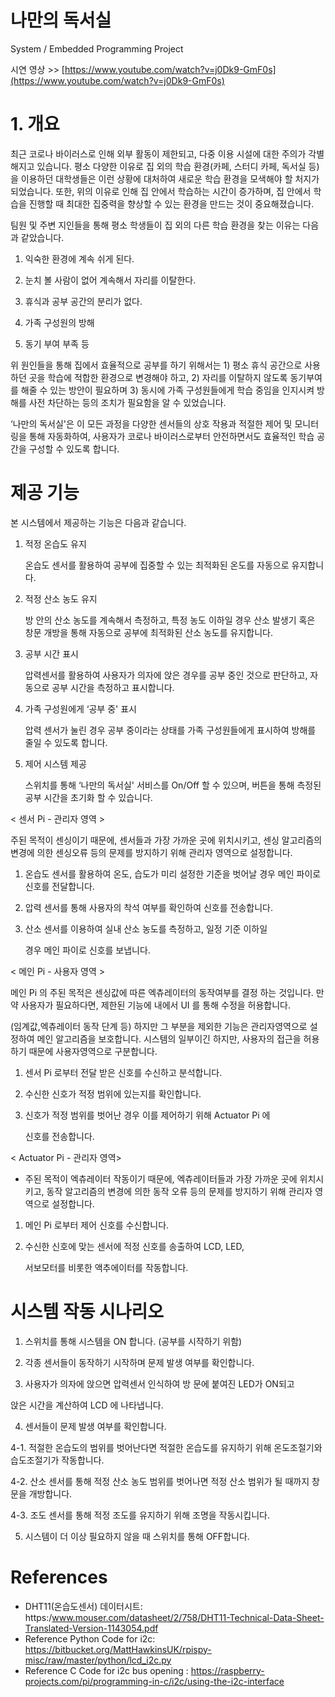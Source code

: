 # 나만의 독서실

System / Embedded Programming Project

시연 영상 >> [https://www.youtube.com/watch?v=j0Dk9-GmF0s](https://www.youtube.com/watch?v=j0Dk9-GmF0s)

# 1. 개요

최근 코로나 바이러스로 인해 외부 활동이 제한되고, 다중 이용 시설에 대한 주의가 각별해지고 있습니다. 평소 다양한 이유로 집 외의 학습 환경(카페, 스터디 카페, 독서실 등) 을 이용하던 대학생들은 이런 상황에 대처하여 새로운 학습 환경을 모색해야 할 처지가 되었습니다. 또한, 위의 이유로 인해 집 안에서 학습하는 시간이 증가하며, 집 안에서 학습을 진행할 때 최대한 집중력을 향상할 수 있는 환경을 만드는 것이 중요해졌습니다.

팀원 및 주변 지인들을 통해 평소 학생들이 집 외의 다른 학습 환경을 찾는 이유는 다음과 같았습니다.

1) 익숙한 환경에 계속 쉬게 된다.

2) 눈치 볼 사람이 없어 계속해서 자리를 이탈한다.

3) 휴식과 공부 공간의 분리가 없다.

4) 가족 구성원의 방해

5) 동기 부여 부족 등

위 원인들을 통해 집에서 효율적으로 공부를 하기 위해서는 1) 평소 휴식 공간으로 사용하던 곳을 학습에 적합한 환경으로 변경해야 하고, 2) 자리를 이탈하지 않도록 동기부여를 해줄 수 있는 방안이 필요하며 3) 동시에 가족 구성원들에게 학습 중임을 인지시켜 방해를 사전 차단하는 등의 조치가 필요함을 알 수 있었습니다. 

‘나만의 독서실'은 이 모든 과정을 다양한 센서들의 상호 작용과 적절한 제어 및 모니터링을 통해 자동화하여, 사용자가 코로나 바이러스로부터 안전하면서도 효율적인 학습 공간을 구성할 수 있도록 합니다.

# 제공 기능

본 시스템에서 제공하는 기능은 다음과 같습니다.

1. 적정 온습도 유지

    온습도 센서를 활용하여 공부에 집중할 수 있는 최적화된 온도를 자동으로
    유지합니다.

2. 적정 산소 농도 유지

    방 안의 산소 농도를 계속해서 측정하고, 특정 농도 이하일 경우 산소 발생기
    혹은 창문 개방을 통해 자동으로 공부에 최적화된 산소 농도를 유지합니다.

3. 공부 시간 표시

    압력센서를 활용하여 사용자가 의자에 앉은 경우를 공부 중인 것으로
    판단하고, 자동으로 공부 시간을 측정하고 표시합니다.

4. 가족 구성원에게 ‘공부 중' 표시

    압력 센서가 눌린 경우 공부 중이라는 상태를 가족 구성원들에게 표시하여
    방해를 줄일 수 있도록 합니다.

5. 제어 시스템 제공

    스위치를 통해 ‘나만의 독서실' 서비스를 On/Off 할 수 있으며, 버튼을 통해
    측정된 공부 시간을 초기화 할 수 있습니다.


< 센서 Pi - 관리자 영역 >

주된 목적이 센싱이기 때문에, 센서들과 가장 가까운 곳에 위치시키고, 센싱
알고리즘의 변경에 의한 센싱오류 등의 문제를 방지하기 위해 관리자
영역으로 설정합니다.

1. 온습도 센서를 활용하여 온도, 습도가 미리 설정한 기준을 벗어날 경우
메인 파이로 신호를 전달합니다.
2. 압력 센서를 통해 사용자의 착석 여부를 확인하여 신호를 전송합니다.
3. 산소 센서를 이용하여 실내 산소 농도를 측정하고, 일정 기준 이하일

    경우 메인 파이로 신호를 보냅니다.

< 메인 Pi - 사용자 영역 >

메인 Pi 의 주된 목적은 센싱값에 따른 엑츄레이터의 동작여부를 결정 하는
것입니다.
만약 사용자가 필요하다면, 제한된 기능에 내에서 UI 를 통해 수정을
허용합니다.

(임계값,엑츄레이터 동작 단계 등) 하지만 그 부분을 제외한 기능은
관리자영역으로 설정하여 메인 알고리즘을 보호합니다. 시스템의 일부이긴
하지만, 사용자의 접근을 허용하기 때문에 사용자영역으로 구분합니다.

1. 센서 Pi 로부터 전달 받은 신호를 수신하고 분석합니다.
2. 수신한 신호가 적정 범위에 있는지를 확인합니다.
3. 신호가 적정 범위를 벗어난 경우 이를 제어하기 위해 Actuator Pi 에

    신호를 전송합니다.

< Actuator Pi - 관리자 영역>

- 주된 목적이 엑츄레이터 작동이기 때문에, 엑츄레이터들과 가장 가까운
곳에 위치시키고, 동작 알고리즘의 변경에 의한 동작 오류 등의 문제를
방지하기 위해 관리자 영역으로 설정합니다.
1. 메인 Pi 로부터 제어 신호를 수신합니다.
2. 수신한 신호에 맞는 센서에 적정 신호를 송출하여 LCD, LED,

    서보모터를 비롯한 액추에이터를 작동합니다.

# 시스템 작동 시나리오

1. 스위치를 통해 시스템을 ON 합니다. (공부를 시작하기 위함)

2. 각종 센서들이 동작하기 시작하며 문제 발생 여부를 확인합니다.

3. 사용자가 의자에 앉으면 압력센서 인식하여 방 문에 붙여진 LED가 ON되고

앉은 시간을 계산하여 LCD 에 나타냅니다.

4. 센서들이 문제 발생 여부를 확인합니다.

4-1. 적절한 온습도의 범위를 벗어난다면 적절한 온습도를 유지하기 위해
온도조절기와 습도조절기가 작동합니다.

4-2. 산소 센서를 통해 적정 산소 농도 범위를 벗어나면 적정 산소 범위가 될
때까지 창문을 개방합니다.

4-3. 조도 센서를 통해 적정 조도를 유지하기 위해 조명을 작동시킵니다.

5. 시스템이 더 이상 필요하지 않을 때 스위치를 통해 OFF합니다.



# References

- DHT11(온습도센서) 데이터시트:
https:/www.mouser.com/datasheet/2/758/DHT11-Technical-Data-Sheet-Translated-Version-1143054.pdf
- Reference Python Code for i2c:
https://bitbucket.org/MattHawkinsUK/rpispy-misc/raw/master/python/lcd_i2c.py
- Reference C Code for i2c bus opening :
https://raspberry-projects.com/pi/programming-in-c/i2c/using-the-i2c-interface
